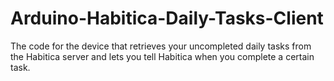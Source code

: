 # Arduino-Habitica-Daily-Tasks-Client
The code for the device that retrieves your uncompleted daily tasks from the Habitica server and lets you tell Habitica when you complete a certain task.
